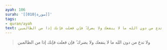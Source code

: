 ```yaml
---
ayah: 106
surah: '[[010|سورة]]'
tags:
- quran/ayah
text: ولا تدع من دون الله ما لا ينفعك ولا يضرك ۖ فإن فعلت فإنك إذا من الظالمين
---
```

> ولا تدع من دون الله ما لا ينفعك ولا يضرك ۖ فإن فعلت فإنك إذا من الظالمين
